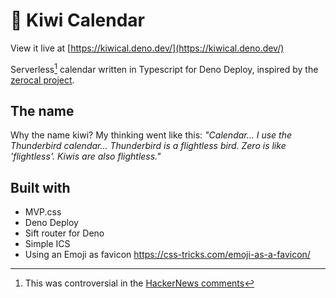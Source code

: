 # 🥝 Kiwi Calendar

View it live at [https://kiwical.deno.dev/](https://kiwical.deno.dev/)

Serverless[^1] calendar written in Typescript for Deno Deploy, inspired by the [zerocal project](https://endler.dev/2022/zerocal/).

## The name
Why the name kiwi? My thinking went like this: *"Calendar... I use the Thunderbird calendar... Thunderbird is a flightless bird. Zero is like 'flightless'. Kiwis are also flightless."*

## Built with

- MVP.css
- Deno Deploy
- Sift router for Deno
- Simple ICS
- Using an Emoji as favicon https://css-tricks.com/emoji-as-a-favicon/

[^1]: This was controversial in the [HackerNews comments](https://news.ycombinator.com/item?id=33109513)
